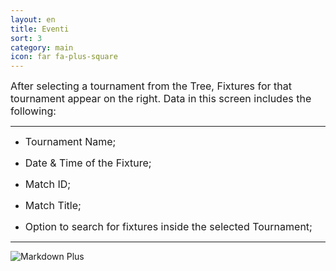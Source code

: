 ```yaml
---
layout: en
title: Eventi
sort: 3
category: main
icon: far fa-plus-square
---
```

<p class="message">
   
</p>


<font size="3">After selecting a tournament from the Tree, Fixtures for that tournament appear on the right. Data in this screen includes the following:</font>

--- 

- <font size="3">Tournament Name;</font>

- <font size="3">Date & Time of the Fixture;</font>

- <font size="3">Match ID;</font>

- <font size="3">Match Title;</font>

- <font size="3">Option to search for fixtures inside the selected Tournament;</font>

---

![Markdown Plus]({{site.baseurl}}/public/images/gestione-quote/home-tool-part-2.png)
